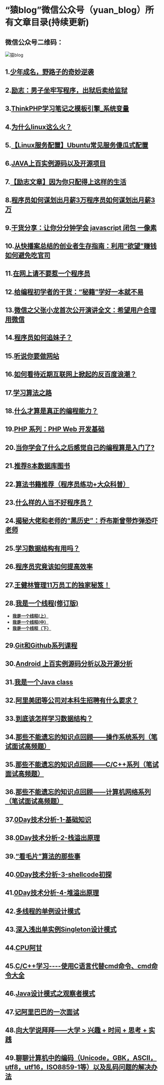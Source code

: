 # “猿blog”微信公众号（yuan_blog）所有文章目录(持续更新)
## 微信公众号二维码：
![猿blog](http://open.weixin.qq.com/qr/code/?username=yuan_blog)

## 1.[少年成名，野路子的奇妙逆袭](http://mp.weixin.qq.com/s?__biz=MzIxMTE0ODU5NQ==&mid=401269550&idx=1&sn=6844d9942839ba37050a6dbec914efbb#rd)

## 2.[励志：男子坐牢写程序，出狱后卖给监狱](http://mp.weixin.qq.com/s?__biz=MzIxMTE0ODU5NQ==&mid=401281918&idx=1&sn=cc350cd69a1a0828064c6bf9e95ee7b2#rd)

## 3.[ThinkPHP学习笔记之模板引擎_系统变量](http://mp.weixin.qq.com/s?__biz=MzIxMTE0ODU5NQ==&mid=401281918&idx=2&sn=baf849d14b18df4264a3ee80729406fb#rd)

## 4.[为什么linux这么火？](http://mp.weixin.qq.com/s?__biz=MzIxMTE0ODU5NQ==&mid=401281918&idx=3&sn=6edb0e14246355b4237f5be33cf0666f#rd)

## 5.[【Linux服务配置】Ubuntu常见服务傻瓜式配置](http://mp.weixin.qq.com/s?__biz=MzIxMTE0ODU5NQ==&mid=401592359&idx=1&sn=b8d75c219963467fcadc3f7219b3828a#rd)

## 6.[JAVA上百实例源码以及开源项目](http://mp.weixin.qq.com/s?__biz=MzIxMTE0ODU5NQ==&mid=401592825&idx=1&sn=5e42b893e78507147e3a6b9250c28b09#rd)

## 7.[【励志文章】因为你只配得上这样的生活](http://mp.weixin.qq.com/s?__biz=MzIxMTE0ODU5NQ==&mid=401597322&idx=1&sn=8e542363e71dc1a3c92c3a0811216ca7#rd)

## 8.[程序员如何谋划出月薪3万程序员如何谋划出月薪3万](http://mp.weixin.qq.com/s?__biz=MzIxMTE0ODU5NQ==&mid=401610539&idx=1&sn=859b2ba8c415579a885a8ff33baaa1f1#rd)

## 9.[干货分享：让你分分钟学会 javascript 闭包 一像素](http://mp.weixin.qq.com/s?__biz=MzIxMTE0ODU5NQ==&mid=401620854&idx=1&sn=30fff4e51c87a7d420662831eee99feb#rd)

## 10.[从快播案总结的创业者生存指南：利用“欲望”赚钱如何避免吃官司](http://mp.weixin.qq.com/s?__biz=MzIxMTE0ODU5NQ==&mid=401630983&idx=1&sn=9d0084a1e140b08235365fb8db7ace35#rd)

## 11.[在网上请不要惹一个程序员](http://mp.weixin.qq.com/s?__biz=MzIxMTE0ODU5NQ==&mid=401631106&idx=1&sn=ba4704e483d06c978d25174576381f1e#rd)

## 12.[给编程初学者的干货：“秘籍”学好一本就不易](http://mp.weixin.qq.com/s?__biz=MzIxMTE0ODU5NQ==&mid=401644780&idx=1&sn=8d555a2832a741d80edb29f7c6b403f7#rd)

## 13.[微信之父张小龙首次公开演讲全文：希望用户合理用微信](http://mp.weixin.qq.com/s?__biz=MzIxMTE0ODU5NQ==&mid=401653543&idx=1&sn=c593b89478f39039549cd6d21e7182ac#rd)

## 14.[程序员如何追妹子？](http://mp.weixin.qq.com/s?__biz=MzIxMTE0ODU5NQ==&mid=401653881&idx=1&sn=b0f24b89e78c3134e194ed41f93ab23c#rd)

## 15.[听说你要做网站](http://mp.weixin.qq.com/s?__biz=MzIxMTE0ODU5NQ==&mid=401678395&idx=1&sn=a98b7c03af2f7f80be61b1b5cfc5a36f#rd)

## 16.[如何看待近期互联网上掀起的反百度浪潮？](http://mp.weixin.qq.com/s?__biz=MzIxMTE0ODU5NQ==&mid=401678509&idx=1&sn=2a771ddd047c5e04b92d8f5e1045260c#rd)

## 17.[学习算法之路](http://mp.weixin.qq.com/s?__biz=MzIxMTE0ODU5NQ==&mid=401693602&idx=1&sn=fd6180b72589b09ecf1604d1f5b154c7#rd)

## 18.[什么才算是真正的编程能力？](http://mp.weixin.qq.com/s?__biz=MzIxMTE0ODU5NQ==&mid=401693653&idx=1&sn=d7a2967fd923c768c34cbe00976c2bc9#rd)

## 19.[PHP 系列：PHP Web 开发基础](http://mp.weixin.qq.com/s?__biz=MzIxMTE0ODU5NQ==&mid=401693695&idx=1&sn=54fc339a91690c532bac44e09572c343#rd)

## 20.[当你学会了什么之后感觉自己的编程算是入门了?](http://mp.weixin.qq.com/s?__biz=MzIxMTE0ODU5NQ==&mid=401702730&idx=1&sn=78a897c9092a3d7c7bda1a126a241993#rd)

## 21.[推荐8本数据库图书](http://mp.weixin.qq.com/s?__biz=MzIxMTE0ODU5NQ==&mid=401707673&idx=1&sn=1fd06c2ea8d1b12afa84f33a48850b15#rd)

## 22.[算法书籍推荐（程序员练功+大众科普）](http://mp.weixin.qq.com/s?__biz=MzIxMTE0ODU5NQ==&mid=401707857&idx=1&sn=387019b86e47952175f71aeb763c71cb#rd)

## 23.[什么样的人当不好程序员？](http://mp.weixin.qq.com/s?__biz=MzIxMTE0ODU5NQ==&mid=401715891&idx=1&sn=644ddc205fdc8752355ac005ac680740#rd)

## 24.[揭秘大佬和老师的“黑历史”：乔布斯曾带炸弹恐吓老师](http://mp.weixin.qq.com/s?__biz=MzIxMTE0ODU5NQ==&mid=401715979&idx=1&sn=ae2c9e8d796ffd76239f5e071c47e17a#rd)

## 25.[学习数据结构有用吗？](http://mp.weixin.qq.com/s?__biz=MzIxMTE0ODU5NQ==&mid=402565186&idx=1&sn=19d06bc8de1bb91a1cc9971b60572479#rd)

## 26.[程序员究竟该如何提高效率](http://mp.weixin.qq.com/s?__biz=MzIxMTE0ODU5NQ==&mid=402610052&idx=1&sn=67cec53231880b8d1eea1e9fec3e5c88#rd)

## 27.[王健林管理11万员工的独家秘笈！](http://mp.weixin.qq.com/s?__biz=MzIxMTE0ODU5NQ==&mid=402610052&idx=2&sn=68d39dc21aa2cfac07bcabd3c7afacd2#rd)

## 28.[我是一个线程(修订版)](http://mp.weixin.qq.com/s?__biz=MzIxMTE0ODU5NQ==&mid=402693226&idx=1&sn=da648634eba406805c4ccd60a9cc5272#rd)
  *  [**我是一个线程(上）**](http://mp.weixin.qq.com/s?__biz=MzIxMTE0ODU5NQ==&mid=402693226&idx=2&sn=0e75c18efa8653f191c15a79187dce1e#rd)
  *  [**我是一个线程(中）**](http://mp.weixin.qq.com/s?__biz=MzIxMTE0ODU5NQ==&mid=402693226&idx=3&sn=a26cf4304437585e6744166ae8638ad0#rd)
  *  [**我是一个线程（下）**](http://mp.weixin.qq.com/s?__biz=MzIxMTE0ODU5NQ==&mid=402693226&idx=4&sn=116c30fa96f68f1787600babe18d229f#rd)

## 29.[Git和Github系列课程](http://mp.weixin.qq.com/s?__biz=MzIxMTE0ODU5NQ==&mid=402701541&idx=1&sn=f25740dfb47cd0215d436164be5beab0#rd)

## 30.[Android 上百实例源码分析以及开源分析](http://mp.weixin.qq.com/s?__biz=MzIxMTE0ODU5NQ==&mid=402721390&idx=1&sn=944454e72d2708334d5c663aa4f67cae#rd)

## 31.[我是一个Java class](http://mp.weixin.qq.com/s?__biz=MzIxMTE0ODU5NQ==&mid=402741300&idx=1&sn=3104e5298a9f4d8759c8b89e3ada7201#rd)

## 32.[阿里美团等公司对本科生招聘有什么要求？](http://mp.weixin.qq.com/s?__biz=MzIxMTE0ODU5NQ==&mid=402745199&idx=1&sn=77514f556a03ddb4a27e26c07766e862#rd)

## 33.[到底该怎样学习数据结构？](http://mp.weixin.qq.com/s?__biz=MzIxMTE0ODU5NQ==&mid=502752826&idx=1&sn=cc62c01f0813ee71933a776ebd6835b7#rd)

## 34.[那些不能遗忘的知识点回顾——操作系统系列（笔试面试高频题）](http://mp.weixin.qq.com/s?__biz=MzIxMTE0ODU5NQ==&mid=502752830&idx=1&sn=1576db69b24f15b0f407dd6bb91a8d14#rd)

## 35.[那些不能遗忘的知识点回顾——C/C++系列（笔试面试高频题）](http://mp.weixin.qq.com/s?__biz=MzIxMTE0ODU5NQ==&mid=502752833&idx=1&sn=b4d6d96a9e180000cab86d6f2264a76a#rd)

## 36.[那些不能遗忘的知识点回顾——计算机网络系列（笔试面试高频题）](http://mp.weixin.qq.com/s?__biz=MzIxMTE0ODU5NQ==&mid=502752844&idx=1&sn=292e05bb07225fa869bb3d249dc98443#rd)

## 37.[0Day技术分析-1-基础知识](http://mp.weixin.qq.com/s?__biz=MzIxMTE0ODU5NQ==&mid=502752871&idx=1&sn=424eda2e0a86d0224ace73cd38d11a6e#rd)

## 38.[0Day技术分析-2-栈溢出原理](http://mp.weixin.qq.com/s?__biz=MzIxMTE0ODU5NQ==&mid=502752912&idx=1&sn=0abdda8da95a3f5198b0cfc4bb0f2cb2#rd)

## 39.[“看毛片”算法的那些事](http://mp.weixin.qq.com/s?__biz=MzIxMTE0ODU5NQ==&mid=502752917&idx=1&sn=fbacbbc76c8cc565e960904f54415425#rd)

## 40.[0Day技术分析-3-shellcode初探](http://mp.weixin.qq.com/s?__biz=MzIxMTE0ODU5NQ==&mid=502752948&idx=1&sn=75249714ab5b7eb6a3a207735cdc7c42#rd)

## 41.[0Day技术分析-4-堆溢出原理](http://mp.weixin.qq.com/s?__biz=MzIxMTE0ODU5NQ==&mid=502752987&idx=1&sn=b9389f47fdd42e96fc2bd9f496bb6c13#rd)

## 42.[多线程的单例设计模式](http://mp.weixin.qq.com/s?__biz=MzIxMTE0ODU5NQ==&mid=502752990&idx=1&sn=adf517c05d9dccf5208dc959496cf179#rd)

## 43.[深入浅出单实例Singleton设计模式](http://mp.weixin.qq.com/s?__biz=MzIxMTE0ODU5NQ==&mid=502752993&idx=1&sn=f7b0f6cb6def4208848125141a31cd82#rd)

## 44.[CPU阿甘](http://mp.weixin.qq.com/s?__biz=MzIxMTE0ODU5NQ==&mid=502753006&idx=1&sn=2b4b16d0e3ba74626cf347bfba12f318#rd)

## 45.[C/C++学习----使用C语言代替cmd命令、cmd命令大全](http://mp.weixin.qq.com/s?__biz=MzIxMTE0ODU5NQ==&mid=502753010&idx=1&sn=9b238f282891049c1a8eb634ca10327d#rd)

## 46.[Java设计模式之观察者模式](http://mp.weixin.qq.com/s?__biz=MzIxMTE0ODU5NQ==&mid=502753014&idx=1&sn=e51356be14d7146fa8bc66da6b51d352#rd)

## 47.[记阿里巴巴的一次面试](http://mp.weixin.qq.com/s?__biz=MzIxMTE0ODU5NQ==&mid=502753016&idx=1&sn=6ca71ef0dc6d9aba4a087615cc54748f#rd)

## 48.[向大学说拜拜——大学 > 兴趣 + 时间 + 思考 + 实践](http://mp.weixin.qq.com/s?__biz=MzIxMTE0ODU5NQ==&mid=502753021&idx=1&sn=50f87f910028a467c8f5e812d8c4e360#rd)

## 49.[聊聊计算机中的编码（Unicode，GBK，ASCII，utf8，utf16，ISO8859-1等）以及乱码问题的解决办法 ](http://mp.weixin.qq.com/s?__biz=MzIxMTE0ODU5NQ==&mid=502753024&idx=1&sn=05673f143d1ba26f7c099ee406d9e6fa#rd)
